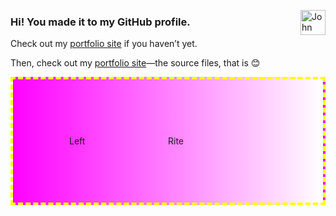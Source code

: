 <a href="https://johnmatu.la"><img src="https://johnmatu.la/static/jm-logo.svg" width="40" alt="John Matula’s logo" align="right"></a>

### Hi! You made it to my GitHub profile.

Check out my [portfolio site](https://johnmatu.la/?src=github) if you haven’t yet.

Then, check out my [portfolio site](https://github.com/johnmatula/portfolio)—the source files, that is 😊

<div style="background-image: linear-gradient(90deg, #f0f, #fff); display: flex; outline: 5px red; border: 4px dashed yellow; padding: 90px;">
  <div style="display: flex; flex: 1 1 50%;">Left</div>
  <div style="display: block; flex: 1 1 50%;">Rite</div>
</div>
